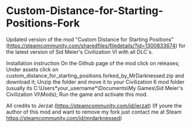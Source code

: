 # Custom-Distance-for-Starting-Positions-Fork
Updated version of the mod "Custom Distance for Starting Positions" (https://steamcommunity.com/sharedfiles/filedetails/?id=1300833674) for the latest version of Sid Meier's Civilization VI with all DLC`s.

Installation instruction
On the Github page of the mod click on releases;
Under assets click on  custom_distance_for_starting_positions.forked_by_MrDarknessed.zip and download it;
Unzip the folder and move it to your Civilization 6 mod folder (usually its C:\Users\*your_username*\Documents\My Games\Sid Meier's Civilization VI\Mods);
Run the game and activate this mod.



All credits to Jerzat (https://steamcommunity.com/id/jerzat)
(If youre the author of this mod and want to remove my fork just contact me at Steam https://steamcommunity.com/id/mrdarknessed)
